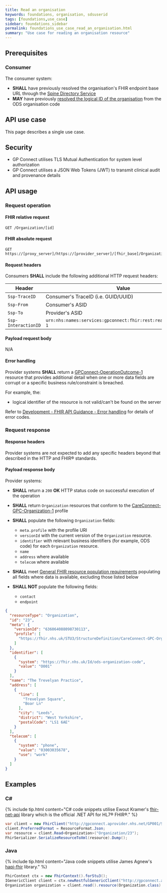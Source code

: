 ```yaml
---
title: Read an organisation
keywords: foundations, organisation, sdsuserid
tags: [foundations,use_case]
sidebar: foundations_sidebar
permalink: foundations_use_case_read_an_organisation.html
summary: "Use case for reading an organisation resource"
---
```

## Prerequisites ##

### Consumer ###

The consumer system:

- **SHALL** have previously resolved the organisation's FHIR endpoint base URL through the [Spine Directory Service](https://nhsconnect.github.io/gpconnect/integration_spine_directory_service.html)
- **MAY** have previously [resolved the logical ID of the organisation](https://nhsconnect.github.io/gpconnect/foundations_use_case_find_an_organisation.html) from the ODS organisation code

## API use case ##

This page describes a single use case.

## Security ##

- GP Connect utilises TLS Mutual Authentication for system level authorization
- GP Connect utilises a JSON Web Tokens (JWT) to transmit clinical audit and provenance details

## API usage ##

### Request operation ###

#### FHIR relative request ####

```http
GET /Organization/[id]
```

#### FHIR absolute request ####

```http
GET https://[proxy_server]/https://[provider_server]/[fhir_base]/Organization/[id]
```

#### Request headers ####

Consumers **SHALL** include the following additional HTTP request headers:

| Header               | Value |
|----------------------|-------|
| `Ssp-TraceID`        | Consumer's TraceID (i.e. GUID/UUID) |
| `Ssp-From`           | Consumer's ASID |
| `Ssp-To`             | Provider's ASID |
| `Ssp-InteractionID`  | `urn:nhs:names:services:gpconnect:fhir:rest:read:organization-1`|

#### Payload request body ####

N/A

#### Error handling ####

Provider systems **SHALL** return a [GPConnect-OperationOutcome-1](https://fhir.nhs.uk/STU3/StructureDefinition/GPConnect-OperationOutcome-1) resource that provides additional detail when one or more data fields are corrupt or a specific business rule/constraint is breached.

For example, the:

- logical identifier of the resource is not valid/can't be found on the server  

Refer to [Development - FHIR API Guidance - Error handling](development_fhir_error_handling_guidance.html) for details of error codes.

### Request response ###

#### Response headers ####

Provider systems are not expected to add any specific headers beyond that described in the HTTP and FHIR&reg; standards.

#### Payload response body ####

Provider systems:

- **SHALL** return a `200` **OK** HTTP status code on successful execution of the operation
- **SHALL** return `Organization` resources that conform to the [CareConnect-GPC-Organization-1](https://fhir.nhs.uk/STU3/StructureDefinition/CareConnect-GPC-Organization-1) profile

- **SHALL** populate the following `Organization` fields:
  - `meta.profile` with the profile URI
  - `versionId` with the current version of the `Organization` resource.
  - `identifier` with relevant business identifiers (for example, ODS code) for each `Organization` resource.
  - `name`
  - `address` where available
  - `telecom` where available

- **SHALL** meet [General FHIR resource population requirements](development_fhir_resource_guidance.html#general-fhir-resource-population-requirements) populating all fields where data is available, excluding those listed below

- **SHALL NOT** populate the following fields:
  - `contact`
  - `endpoint`


```json
{
  "resourceType": "Organization",
  "id": "23",
  "meta": {
    "versionId": "636064088098730113",
    "profile": [
      "https://fhir.nhs.uk/STU3/StructureDefinition/CareConnect-GPC-Organization-1"
    ]
  },
  "identifier": [
    {
      "system": "https://fhir.nhs.uk/Id/ods-organization-code",
      "value": "O001"
    }
  ],
  "name": "The Trevelyan Practice",
  "address": [
    {
      "line": [
        "Trevelyan Square",
        "Boar Ln"
      ],
      "city": "Leeds",
      "district": "West Yorkshire",
      "postalCode": "LS1 6AE"
    }
  ],
  "telecom": [
    {
      "system": "phone",
      "value": "03003035678",
      "use": "work"
    }
  ]
}
```

## Examples ##

### C# ###

{% include tip.html content="C# code snippets utilise Ewout Kramer's [fhir-net-api](https://github.com/ewoutkramer/fhir-net-api) library which is the official .NET API for HL7&reg; FHIR&reg;." %}

```csharp
var client = new FhirClient("http://gpconnect.aprovider.nhs.net/GP001/STU3/1/");
client.PreferredFormat = ResourceFormat.Json;
var resource = client.Read<Organization>("Organization/23");
FhirSerializer.SerializeResourceToXml(resource).Dump();
```

### Java ###

{% include tip.html content="Java code snippets utilise James Agnew's [hapi-fhir](https://github.com/jamesagnew/hapi-fhir/
) library." %}

```java
FhirContext ctx = new FhirContext().forStu3();
IGenericClient client = ctx.newRestfulGenericClient("http://gpconnect.aprovider.nhs.net/GP001/STU3/1/");
Organization organization = client.read().resource(Organization.class).withId("23").execute();
```
